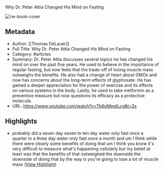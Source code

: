 Why Dr. Peter Attia Changed His Mind on Fasting

![rw-book-cover](https://i.ytimg.com/vi/Tb6gMegtLcg/maxresdefault.jpg)

## Metadata
- Author: [[Thomas DeLauer]]
- Full Title: Why Dr. Peter Attia Changed His Mind on Fasting
- Category: #articles
- Summary: Dr. Peter Attia discusses several topics he has changed his mind on over the past five years. He used to believe in the importance of regular fasting, but now feels that the trade-off of losing muscle mass outweighs the benefits. He also had a change of heart about GMOs and now has concerns about the long-term effects of glyphosate. He has gained a deeper appreciation for the power of exercise and its effects on various systems in the body. Lastly, he used to take metformin as a preventive measure but now questions its efficacy as a protective molecule.
- URL: https://www.youtube.com/watch?v=Tb6gMegtLcg&t=2s

## Highlights
- probably did a seven day seven to ten day water only fast once a quarter in a three day water only fast once a month and um I think while there were clearly some benefits of doing that um I think you know it's very difficult to measure what's happening cellularly but my belief at least was that the benefits of that outweighed the downside the downside of doing that by the way is you're going to lose a lot of muscle
  mass ([View Highlight](https://read.readwise.io/read/01hkwfayy52mbf1454abg1dbvg))
